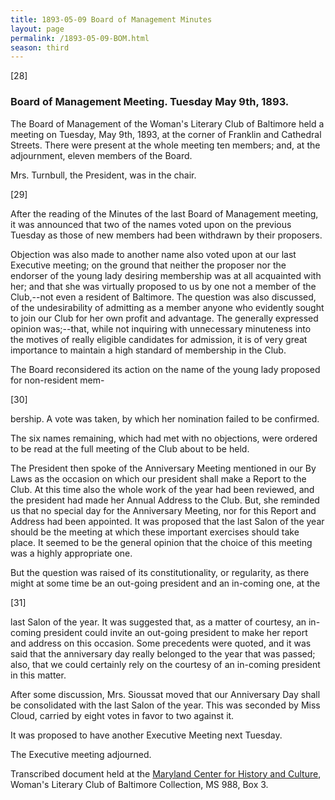 ```yaml
---
title: 1893-05-09 Board of Management Minutes
layout: page
permalink: /1893-05-09-BOM.html
season: third
---
```

[28] 

### Board of Management Meeting. Tuesday May 9th, 1893.

The Board of Management of the Woman's Literary Club of Baltimore held a meeting on Tuesday, May 9th, 1893, at the corner of Franklin and Cathedral Streets. There were present at the whole meeting ten members; and, at the adjournment, eleven members of the Board.

Mrs. Turnbull, the President, was in the chair.

[29]

After the reading of the Minutes of the last Board of Management meeting, it was announced that two of the names voted upon on the previous Tuesday as those of new members had been withdrawn by their proposers.

Objection was also made to another name also voted upon at our last Executive meeting; on the ground that neither the proposer nor the endorser of the young lady desiring membership was at all acquainted with her; and that she was virtually proposed to us by one not a member of the Club,--not even a resident of Baltimore. The question was also discussed, of the undesirability of admitting as a member anyone who evidently sought to join our Club for her own profit and advantage. The generally expressed opinion was;--that, while not inquiring with unnecessary minuteness into the motives of really eligible candidates for admission, it is of very great importance to maintain a high standard of membership in the Club.

The Board reconsidered its action on the name of the young lady proposed for non-resident mem-

[30]

bership. A vote was taken, by which her nomination failed to be confirmed.

The six names remaining, which had met with no objections, were ordered to be read at the full meeting of the Club about to be held.

The President then spoke of the Anniversary Meeting mentioned in our By Laws as the occasion on which our president shall make a Report to the Club. At this time also the whole work of the year had been reviewed, and the president had made her Annual Address to the Club. But, she reminded us that no special day for the Anniversary Meeting, nor for this Report and Address had been appointed. It was proposed that the last Salon of the year should be the meeting at which these important exercises should take place. It seemed to be the general opinion that the choice of this meeting was a highly appropriate one.

But the question was raised of its constitutionality, or regularity, as there might at some time be an out-going president and an in-coming one, at the

[31]

last Salon of the year. It was suggested that, as a matter of courtesy, an in-coming president could invite an out-going president to make her report and address on this occasion. Some precedents were quoted, and it was said that the anniversary day really belonged to the year that was passed; also, that we could certainly rely on the courtesy of an in-coming president in this matter.

After some discussion, Mrs. Sioussat moved that our Anniversary Day shall be consolidated with the last Salon of the year. This was seconded by Miss Cloud, carried by eight votes in favor to two against it.

It was proposed to have another Executive Meeting next Tuesday.

The Executive meeting adjourned.

Transcribed document held at the [Maryland Center for History and Culture](http://mdhs.org/), Woman's Literary Club of Baltimore Collection, MS 988, Box 3. 